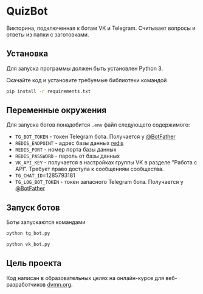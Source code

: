 # QuizBot

Викторина, подключенная к ботам VK и Telegram. Считывает вопросы и ответы из папки с заготовками.

## Установка

Для запуска программы должен быть установлен Python 3.

Скачайте код и установите требуемые библиотеки командой

```bash
pip install -r requirements.txt

```

## Переменные окружения

Для запуска ботов понадобится `.env` файл следующего содержимого:

* `TG_BOT_TOKEN` - токен Telegram бота. Получается у [@BotFather](https://telegram.me/BotFather)
* `REDIS_ENDPOINT` - адрес базы данных [redis](https://app.redislabs.com/)
* `REDIS_PORT` - номер порта базы данных
* `REDIS_PASSWORD` - пароль от базы данных
* `VK_API_KEY` - получается в настройках группы VK в разделе "Работа с API". Требует право доступа к сообщениям сообщества.
* `TG_CHAT_ID`=1285793181
* `TG_LOG_BOT_TOKEN` - токен запасного Telegram бота. Получается у [@BotFather](https://telegram.me/BotFather)

## Запуск ботов

Боты запускаются командами 

```bash
python tg_bot.py

```

```bash
python vk_bot.py

```

## Цель проекта

Код написан в образовательных целях на онлайн-курсе для веб-разработчиков [dvmn.org](https://dvmn.org/).
